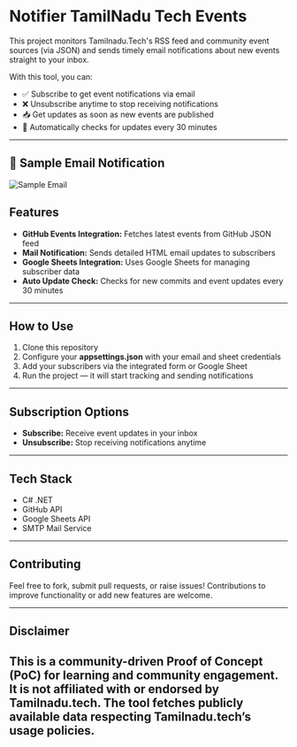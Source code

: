 ﻿# Notifier TamilNadu Tech Events

This project monitors Tamilnadu.Tech's RSS feed and community event sources (via JSON) and sends timely email notifications about new events straight to your inbox.

With this tool, you can:

* ✅ Subscribe to get event notifications via email
* ❌ Unsubscribe anytime to stop receiving notifications
* 📥 Get updates as soon as new events are published
* 🔄 Automatically checks for updates every 30 minutes

---

## 📧 Sample Email Notification
![Sample Email](https://github.com/user-attachments/assets/0c9482c6-017c-49c9-ab9b-be83180658f8)



## Features

* **GitHub Events Integration:** Fetches latest events from GitHub JSON feed
* **Mail Notification:** Sends detailed HTML email updates to subscribers
* **Google Sheets Integration:** Uses Google Sheets for managing subscriber data
* **Auto Update Check:** Checks for new commits and event updates every 30 minutes

---

## How to Use

1. Clone this repository
2. Configure your **appsettings.json** with your email and sheet credentials
3. Add your subscribers via the integrated form or Google Sheet
4. Run the project — it will start tracking and sending notifications

---

## Subscription Options

* **Subscribe:** Receive event updates in your inbox
* **Unsubscribe:** Stop receiving notifications anytime

---

## Tech Stack

* C# .NET
* GitHub API
* Google Sheets API
* SMTP Mail Service

---

## Contributing

Feel free to fork, submit pull requests, or raise issues! Contributions to improve functionality or add new features are welcome.

---

## Disclaimer

This is a community-driven Proof of Concept (PoC) for learning and community engagement. It is not affiliated with or endorsed by Tamilnadu.tech. The tool fetches publicly available data respecting Tamilnadu.tech’s usage policies.
---